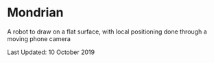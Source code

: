 # Mondrian

A robot to draw on a flat surface, with local positioning done through a moving phone camera


Last Updated: 10 October 2019
